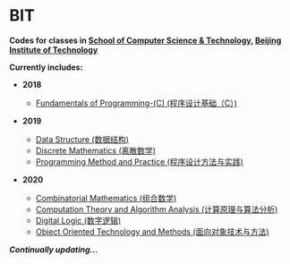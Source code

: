 # BIT

**Codes for classes in [School of Computer Science & Technology](http://cs.bit.edu.cn/), [Beijing Institute of Technology](http://www.bit.edu.cn/)**

**Currently includes:**

- **2018**
  - [Fundamentals of Programming-(C) (程序设计基础（C）)](https://github.com/Hyperzsb/BIT/tree/master/2018/fundamentals-of-programming-(C))

- **2019**
  - [Data Structure (数据结构)](https://github.com/Hyperzsb/BIT/tree/master/2019/data-structure)
  - [Discrete Mathematics (离散数学)](https://github.com/Hyperzsb/BIT/tree/master/2019/discrete-mathematics)
  - [Programming Method and Practice (程序设计方法与实践)](https://github.com/Hyperzsb/BIT/tree/master/2019/programming-method-and-practice)
- **2020**
  - [Combinatorial Mathematics (组合数学)](https://github.com/Hyperzsb/BIT/tree/master/2020/combinatorial-mathematics)
  - [Computation Theory and Algorithm Analysis (计算原理与算法分析)](https://github.com/Hyperzsb/BIT/tree/master/2020/computation-theory-and-algorithm-analysis)
  - [Digital Logic (数字逻辑)](https://github.com/Hyperzsb/BIT/tree/master/2020/digital-logic)
  - [Object Oriented Technology and Methods (面向对象技术与方法)](https://github.com/Hyperzsb/BIT/tree/master/2020/object-oriented-technology-and-methods)

***Continually updating...***